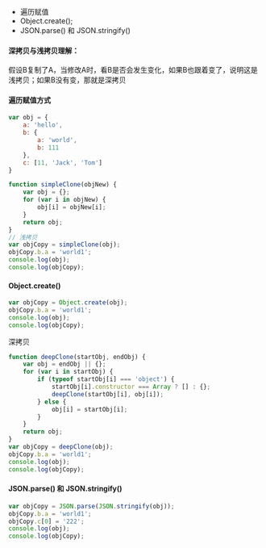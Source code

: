 - 遍历赋值
- Object.create();
- JSON.parse() 和 JSON.stringify()


#### 深拷贝与浅拷贝理解：
假设B复制了A，当修改A时，看B是否会发生变化，如果B也跟着变了，说明这是浅拷贝；如果B没有变，那就是深拷贝


#### 遍历赋值方式

```js
var obj = {
    a: 'hello',
    b: {
        a: 'world',
        b: 111
    },
    c: [11, 'Jack', 'Tom']
}

function simpleClone(objNew) {
    var obj = {};
    for (var i in objNew) {
        obj[i] = objNew[i];
    }
    return obj;
}
// 浅拷贝
var objCopy = simpleClone(obj);
objCopy.b.a = 'world1';
console.log(obj);
console.log(objCopy);

```

#### Object.create()

```js
var objCopy = Object.create(obj);
objCopy.b.a = 'world1';
console.log(obj);
console.log(objCopy);
```

深拷贝

```js
function deepClone(startObj, endObj) {
    var obj = endObj || {};
    for (var i in startObj) {
        if (typeof startObj[i] === 'object') {
            startObj[i].constructor === Array ? [] : {};
            deepClone(startObj[i], obj[i]);
        } else {
            obj[i] = startObj[i];
        }
    }
    return obj;     
}
var objCopy = deepClone(obj);
objCopy.b.a = 'world1';
console.log(obj);
console.log(objCopy);
```

#### JSON.parse() 和 JSON.stringify()

```js
var objCopy = JSON.parse(JSON.stringify(obj));
objCopy.b.a = 'world1';
objCopy.c[0] = '222';
console.log(obj);
console.log(objCopy);
```